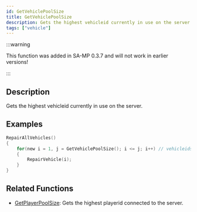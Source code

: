 ```yaml
---
id: GetVehiclePoolSize
title: GetVehiclePoolSize
description: Gets the highest vehicleid currently in use on the server.
tags: ["vehicle"]
---
```


:::warning

This function was added in SA-MP 0.3.7 and will not work in earlier versions!

:::

## Description

Gets the highest vehicleid currently in use on the server.

## Examples

```c
RepairAllVehicles()
{
    for(new i = 1, j = GetVehiclePoolSize(); i <= j; i++) // vehicleids start at 1
    {
        RepairVehicle(i);
    }
}
```

## Related Functions

- [GetPlayerPoolSize](GetPlayerPoolSize.md): Gets the highest playerid connected to the server.
